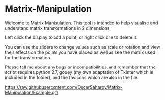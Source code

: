 # Matrix-Manipulation

Welcome to Matrix Manipulation. This tool is intended to help visualise and understand matrix transformations in 2 dimensions. 

Left click the display to add a point, or right click one to delete it.

You can use the sliders to change values such as scale or rotation and view their effects on the points you have placed as well as see the matrix used for the transformation.

Please tell me about any bugs or incompatibilities, and remember that the script requires python 2.7, gooey (my own adaptation of Tkinter which is included in the folder), and the favicons which are also in the file.

https://raw.githubusercontent.com/OscarSaharoy/Matrix-Manipulation/Example.gif/
